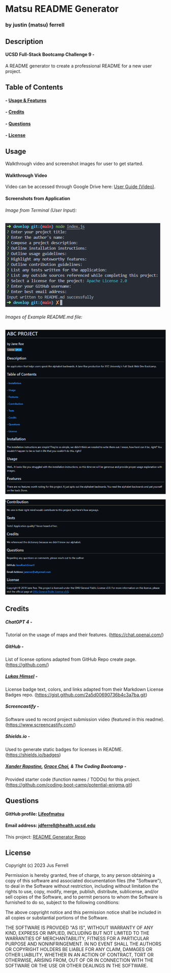 # Matsu README Generator
### by justin (matsu) ferrell

## Description
#### UCSD Full-Stack Bootcamp Challenge 9 - 
A README generator to create a professional README for a new user project.


## Table of Contents
#### - [Usage & Features](#usage_&_features)
#### - [Credits](#credits)
#### - [Questions](#questions)
#### - [License](#license)


## Usage
Walkthrough video and screenshot images for user to get started.

#### Walkthrough Video
Video can be accessed through Google Drive here: [User Guide (Video)](https://drive.google.com/file/d/18qWC1c1mQ9d4lP2ruwaQkr_n4GrAvFzO/view?usp=drive_link).

#### Screenshots from Application
###### Image from Terminal (User Input):


![Image from Terminal](./develop/assets/images/terminal.png)


###### Images of Example README.md file:

![Example README 1](./develop/assets/images/example_readme_1.png)

![Example README 2](./develop/assets/images/example_readme_2.png)

## Credits
##### ChatGPT 4 -
Tutorial on the usage of maps and their features.
(https://chat.openai.com/)

##### GitHub -
List of license options adapted from GitHub Repo create page.
(https://github.com/)

##### [Lukas Himsel](https://gist.github.com/lukas-h) -
License badge text, colors, and links adapted from their Markdown License Badges repo.
(https://gist.github.com/2a5d00690736b4c3a7ba.git)

##### Screencastify -
Software used to record project submission video (featured in this readme).
(https://www.screencastify.com/)

##### Shields.io -
Used to generate static badges for licenses in README.
(https://shields.io/badges)

##### [Xander Rapstine](https://github.com/Xandromus), [Grace Choi](https://github.com/gachoi06), & The Coding Bootcamp -
Provided starter code (function names / TODOs) for this project.
(https://github.com/coding-boot-camp/potential-enigma.git)


## Questions
#### GitHub profile: [Lifeofmatsu](https://github.com/lifeofmatsu)
#### Email address: jdferrell@health.ucsd.edu

This project: [README Generator Repo](https://github.com/lifeofmatsu/matsu-readme-gen.git)


## License
Copyright (c) 2023 Jus Ferrell

Permission is hereby granted, free of charge, to any person obtaining a copy
of this software and associated documentation files (the "Software"), to deal
in the Software without restriction, including without limitation the rights
to use, copy, modify, merge, publish, distribute, sublicense, and/or sell
copies of the Software, and to permit persons to whom the Software is
furnished to do so, subject to the following conditions:

The above copyright notice and this permission notice shall be included in all
copies or substantial portions of the Software.

THE SOFTWARE IS PROVIDED "AS IS", WITHOUT WARRANTY OF ANY KIND, EXPRESS OR
IMPLIED, INCLUDING BUT NOT LIMITED TO THE WARRANTIES OF MERCHANTABILITY,
FITNESS FOR A PARTICULAR PURPOSE AND NONINFRINGEMENT. IN NO EVENT SHALL THE
AUTHORS OR COPYRIGHT HOLDERS BE LIABLE FOR ANY CLAIM, DAMAGES OR OTHER
LIABILITY, WHETHER IN AN ACTION OF CONTRACT, TORT OR OTHERWISE, ARISING FROM,
OUT OF OR IN CONNECTION WITH THE SOFTWARE OR THE USE OR OTHER DEALINGS IN THE
SOFTWARE.
